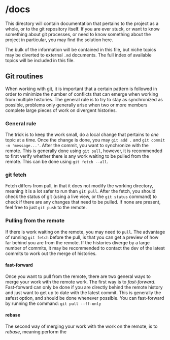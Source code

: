 # /docs

This directory will contain documentation that pertains to the project as a whole, or to the git repository itself.
If you are ever stuck, or want to know something about git processes, or need to know something about the project
in particular, you may find the solution here.

The bulk of the information will be contained in this file, but niche topics may be diverted to external `.md` documents.
The full index of available topics will be included in this file.

## Git routines

When working with git, it is important that a certain pattern is followed in order to minimize the number of conflicts
that can emerge when working from multiple histories. The general rule is to try to stay as synchronized as possible,
problems only generally arise when two or more members complete large pieces of work on divergent histories.

### General rule

The trick is to keep the work small, do a local change that pertains to _one_ topic at a time. Once the change is done,
you may `git add .` and `git commit -m 'message...'`. After the commit, you want to synchronize with the remote. This
is generally done using `git pull`, however, it is recommended to first verify whether there is any work waiting to be
pulled from the remote. This can be done using `git fetch --all`.

### git fetch

Fetch differs from pull, in that it does not modify the working directory, meaning it is a lot safer to run than `git pull`.
After the fetch, you should check the status of git (using a live view, or the `git status` command) to check if there
are any changes that need to be pulled. If none are present, feel free to just `git push` to the remote.

### Pulling from the remote

If there is work waiting on the remote, you may need to `pull`. The advantage of running `git fetch` before the pull, is
that you can get a preview of how far behind you are from the remote. If the histories diverge by a large number of commits,
it may be recommended to contact the dev of the latest commits to work out the merge of histories.

#### fast-forward

Once you want to pull from the remote, there are two general ways to merge your work with the remote work. The first way is
to _fast-forward_. Fast-forward can only be done if you are directly behind the remote history and just want to get up to
date with the latest commit. This is generally the safest option, and should be done whenever possible. You can fast-forward
by running the command: `git pull --ff-only`

#### rebase

The second way of merging your work with the work on the remote, is to _rebase_, meaning perform the 